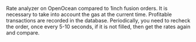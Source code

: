 Rate analyzer on OpenOcean compared to 1inch fusion orders. It is necessary to take into account the gas at the current time. Profitable transactions are recorded in the database. Periodically, you need to recheck the order, once every 5-10 seconds, if it is not filled, then get the rates again and compare.
